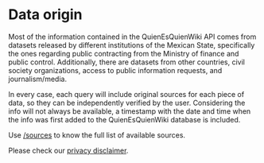 # Data origin
Most of the information contained in the QuienEsQuienWiki API comes from datasets released by different institutions of the Mexican State, specifically the ones regarding public contracting from the Ministry of finance and public control. Additionally, there are datasets from other countries, civil society organizations, access to public information requests, and journalism/media.

In every case, each query will include original sources for each piece of data, so they can be independently verified by the user. Considering the info will not always be available, a timestamp with the date and time when the info was first added to the QuienEsQuienWiki database is included.

Use [/sources](endpoints#sources) to know the full list of available sources.

Please check our [privacy disclaimer](https://www.quienesquien.wiki/privacidad).
